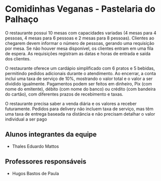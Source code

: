 # Comidinhas Veganas - Pastelaria do Palhaço
O restaurante possui 10 mesas com capacidades variadas (4 mesas para 4 pessoas, 4 mesas para 6 pessoas e 2 mesas para 8 pessoas). Clientes ao chegarem devem informar o número de pessoas, gerando uma requisição por mesa. Se não houver mesa disponível, os clientes entram em uma fila de espera. As requisições registram as datas e horas de entrada e saída dos clientes.

O restaurante oferece um cardápio simplificado com 6 pratos e 5 bebidas, permitindo pedidos adicionais durante o atendimento. Ao encerrar, a conta inclui uma taxa de serviço de 10%, mostrando o valor total e o valor a ser dividido igualmente. Pagamentos podem ser feitos em dinheiro, Pix (com nome do emitente), débito (com nome do banco) ou crédito (com bandeira do cartão), com diferentes prazos de recebimento e taxas.

O restaurante precisa saber a venda diária e os valores a receber futuramente. Pedidos para delivery não incluem taxa de serviço, mas têm uma taxa de entrega baseada na distância e não precisam detalhar o valor individual a ser pago

## Alunos integrantes da equipe

* Thales Eduardo Mattos

## Professores responsáveis

* Hugos Bastos de Paula

